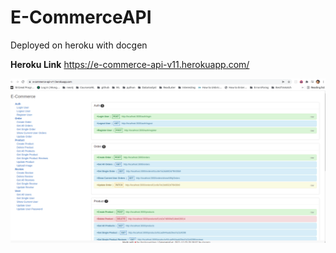 # E-CommerceAPI

Deployed on heroku with docgen

**Heroku Link**
https://e-commerce-api-v11.herokuapp.com/

![alt text](https://github.com/PrashantGM/E-CommerceAPI/blob/main/public/uploads/herokuapi.png?raw=true)
